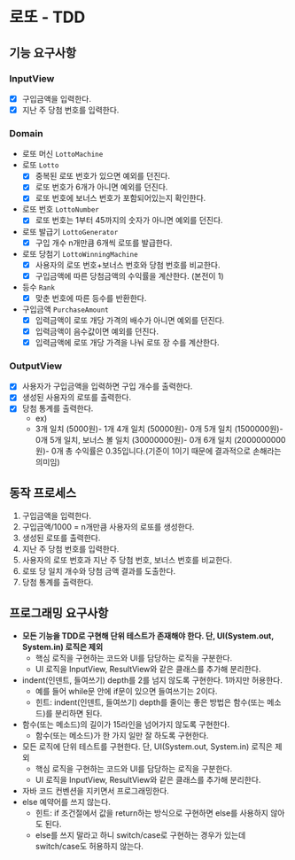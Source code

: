 # 로또 - TDD

## 기능 요구사항

### InputView

- [x]  구입금액을 입력한다.
- [X]  지난 주 당첨 번호를 입력한다.

### Domain

- 로또 머신 `LottoMachine`
- 로또 `Lotto`
    - [X]  중복된 로또 번호가 있으면 예외를 던진다.
    - [X]  로또 번호가 6개가 아니면 예외를 던진다.
    - [X]  로또 번호에 보너스 번호가 포함되어있는지 확인한다.
- 로또 번호 `LottoNumber`
    - [X]  로또 번호는 1부터 45까지의 숫자가 아니면 예외를 던진다.
- 로또 발급기 `LottoGenerator`
    - [X]  구입 개수 n개만큼 6개씩 로또를 발급한다.
- 로또 당첨기 `LottoWinningMachine`
    - [X]  사용자의 로또 번호+보너스 번호와 당첨 번호를 비교한다.
    - [X]  구입금액에 따른 당첨금액의 수익률을 계산한다. (본전이 1)
- 등수 `Rank`
    - [x]  맞춘 번호에 따른 등수를 반환한다.
- 구입금액 `PurchaseAmount`
    - [X] 입력금액이 로또 개당 가격의 배수가 아니면 예외를 던진다.
    - [X] 입력금액이 음수값이면 예외를 던진다.
    - [X] 입력금액에 로또 개당 가격을 나눠 로또 장 수를 계산한다.

### OutputView

- [x]  사용자가 구입금액을 입력하면 구입 개수를 출력한다.
- [X]  생성된 사용자의 로또를 출력한다.
- [X]  당첨 통계를 출력한다.
    - ex)
    - 3개 일치 (5000원)- 1개
      4개 일치 (50000원)- 0개
      5개 일치 (1500000원)- 0개
      5개 일치, 보너스 볼 일치 (30000000원)- 0개
      6개 일치 (2000000000원)- 0개
      총 수익률은 0.35입니다.(기준이 1이기 때문에 결과적으로 손해라는 의미임)

## 동작 프로세스

1. 구입금액을 입력한다.
2. 구입금액/1000 = n개만큼 사용자의 로또를 생성한다.
3. 생성된 로또를 출력한다.
4. 지난 주 당첨 번호를 입력한다.
5. 사용자의 로또 번호과 지난 주 당첨 번호, 보너스 번호를 비교한다.
6. 로또 당 일치 개수와 당첨 금액 결과를 도출한다.
7. 당첨 통계를 출력한다.

## **프로그래밍 요구사항**

- **모든 기능을 TDD로 구현해 단위 테스트가 존재해야 한다. 단, UI(System.out, System.in) 로직은 제외**
    - 핵심 로직을 구현하는 코드와 UI를 담당하는 로직을 구분한다.
    - UI 로직을 InputView, ResultView와 같은 클래스를 추가해 분리한다.
- indent(인덴트, 들여쓰기) depth를 2를 넘지 않도록 구현한다. 1까지만 허용한다.
    - 예를 들어 while문 안에 if문이 있으면 들여쓰기는 2이다.
    - 힌트: indent(인덴트, 들여쓰기) depth를 줄이는 좋은 방법은 함수(또는 메소드)를 분리하면 된다.
- 함수(또는 메소드)의 길이가 15라인을 넘어가지 않도록 구현한다.
    - 함수(또는 메소드)가 한 가지 일만 잘 하도록 구현한다.
- 모든 로직에 단위 테스트를 구현한다. 단, UI(System.out, System.in) 로직은 제외
    - 핵심 로직을 구현하는 코드와 UI를 담당하는 로직을 구분한다.
    - UI 로직을 InputView, ResultView와 같은 클래스를 추가해 분리한다.
- 자바 코드 컨벤션을 지키면서 프로그래밍한다.
- else 예약어를 쓰지 않는다.
    - 힌트: if 조건절에서 값을 return하는 방식으로 구현하면 else를 사용하지 않아도 된다.
    - else를 쓰지 말라고 하니 switch/case로 구현하는 경우가 있는데 switch/case도 허용하지 않는다.
